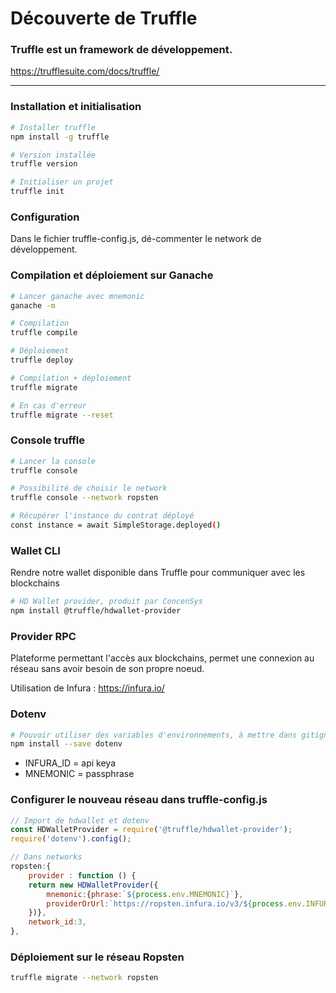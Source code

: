 # Découverte de Truffle
### Truffle est un framework de développement.
https://trufflesuite.com/docs/truffle/
___

### Installation et initialisation
```bash
# Installer truffle
npm install -g truffle

# Version installée
truffle version

# Initialiser un projet
truffle init
```

### Configuration
Dans le fichier truffle-config.js, dé-commenter le network de développement.

### Compilation et déploiement sur Ganache
```bash
# Lancer ganache avec mnemonic
ganache -m

# Compilation
truffle compile

# Déploiement
truffle deploy

# Compilation + déploiement
truffle migrate

# En cas d'erreur
truffle migrate --reset
```

### Console truffle
```bash
# Lancer la console
truffle console

# Possibilité de choisir le network
truffle console --network ropsten

# Récupérer l'instance du contrat déployé
const instance = await SimpleStorage.deployed()
```

### Wallet CLI
Rendre notre wallet disponible dans Truffle pour communiquer avec les blockchains
```bash
# HD Wallet provider, produit par ConcenSys
npm install @truffle/hdwallet-provider
```

### Provider RPC
Plateforme permettant l'accès aux blockchains, permet une connexion au réseau sans avoir besoin de son propre noeud.

Utilisation de Infura : https://infura.io/

### Dotenv
```bash
# Pouvoir utiliser des variables d'environnements, à mettre dans gitignore .env
npm install --save dotenv
```
- INFURA_ID = api keya
- MNEMONIC = passphrase

### Configurer le nouveau réseau dans truffle-config.js
```js
// Import de hdwallet et dotenv
const HDWalletProvider = require('@truffle/hdwallet-provider'); 
require('dotenv').config();

// Dans networks
ropsten:{
    provider : function () {
    return new HDWalletProvider({
        mnemonic:{phrase:`${process.env.MNEMONIC}`},
        providerOrUrl:`https://ropsten.infura.io/v3/${process.env.INFURA_ID}`
    })},
    network_id:3,
},
```

### Déploiement sur le réseau Ropsten
```bash
truffle migrate --network ropsten
```
